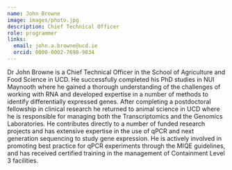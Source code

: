 ```yaml
---
name: John Browne
image: images/photo.jpg
description: Chief Technical Officer
role: programmer
links:
  email: john.a.browne@ucd.ie
  orcid: 0000-0002-7698-9834
---
```


Dr John Browne is a Chief Technical Officer in the School of Agriculture and Food Science in UCD. He successfully completed his PhD studies in NUI Maynooth where he gained a thorough understanding of the challenges of working with RNA and developed expertise in a number of methods to identify differentially expressed genes. After completing a postdoctoral fellowship in clinical research he returned to animal science in UCD where he is responsible for managing both the Transcriptomics and the Genomics Laboratories. He contributes directly to a number of funded research projects and has extensive expertise in the use of qPCR and next generation sequencing to study gene expression. He is actively involved in promoting best practice for qPCR experiments through the MIQE guidelines, and has received certified training in the management of Containment Level 3 facilities.
